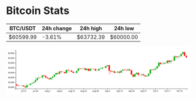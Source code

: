 # Bitcoin Stats

BTC/USDT|24h change|24h high|24h low|
|---|---|---|---|
|$60599.99|-3.61%|$63732.39|$60000.00|

<img src="./chart.svg">
